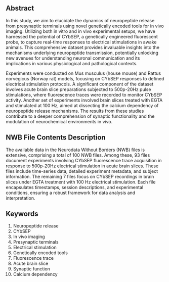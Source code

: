 ## Abstract

In this study, we aim to elucidate the dynamics of neuropeptide release from presynaptic terminals using novel genetically encoded tools for in vivo imaging. Utilizing both in vitro and in vivo experimental setups, we have harnessed the potential of CYbSEP, a genetically engineered fluorescent probe, to capture real-time responses to electrical stimulations in awake animals. This comprehensive dataset provides invaluable insights into the mechanisms underlying neuropeptide transmission, potentially unlocking new avenues for understanding neuronal communication and its implications in various physiological and pathological contexts.

Experiments were conducted on Mus musculus (house mouse) and Rattus norvegicus (Norway rat) models, focusing on CYbSEP responses to defined electrical stimulation protocols. A significant component of the dataset involves acute brain slice preparations subjected to 500p-20Hz pulse stimulations, where fluorescence traces were recorded to monitor CYbSEP activity. Another set of experiments involved brain slices treated with EGTA and stimulated at 100 Hz, aimed at dissecting the calcium dependency of neuropeptide release mechanisms. The results from these studies contribute to a deeper comprehension of synaptic functionality and the modulation of neurochemical environments in vivo.

## NWB File Contents Description

The available data in the Neurodata Without Borders (NWB) files is extensive, comprising a total of 100 NWB files. Among these, 93 files document experiments involving CYbSEP fluorescence trace acquisition in response to 500p-20Hz electrical stimulation in acute brain slices. These files include time-series data, detailed experiment metadata, and subject information. The remaining 7 files focus on CYbSEP recordings in brain slices under EGTA treatment with 100 Hz electrical stimulation. Each file encapsulates timestamps, session descriptions, and experimental conditions, ensuring a robust framework for data analysis and interpretation.

## Keywords

1. Neuropeptide release
2. CYbSEP
3. In vivo imaging
4. Presynaptic terminals
5. Electrical stimulation
6. Genetically encoded tools
7. Fluorescence trace
8. Acute brain slice
9. Synaptic function
10. Calcium dependency